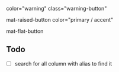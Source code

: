 color="warning"
class="warning-button"

mat-raised-button color="primary / accent"

mat-flat-button

## Todo

-[ ] search for all column with alias to find it

